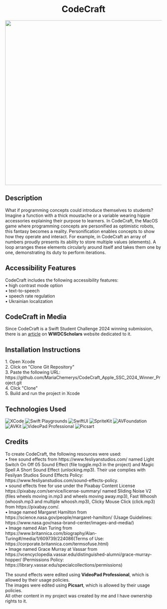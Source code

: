 <h1 align="center">CodeCraft</h1>
<p align="center">
<img src="https://github.com/MariaChemerys/CodeCraft_Apple_SSC_2024_Winner_Project/blob/main/CodeCraft%20GIF.gif" width=auto height="530"/>
</p>

<h2>Description</h2>
What if programming concepts could introduce themselves to students? Imagine a function with a thick moustache or a variable wearing hippie accessories explaining their purpose to learners.
In CodeCraft, the MacOS game where programming concepts are personified as optimistic robots, this fantasy becomes a reality. Personification enables concepts to show how they operate and
interact. For example, in CodeCraft an array of numbers proudly presents its ability to store multiple values (elements). A loop arranges these elements circularly around itself and takes
them one by one, demonstrating its duty to perform iterations.

<h2>Accessibility Features</h2>
CodeCraft includes the following accessibility features:<br>
• high contrast mode option<br>
• text-to-speech<br>
• speech rate regulation<br>
• Ukrainian localization<br>

<h2>CodeCraft in Media</h2>
Since CodeCraft is a Swift Student Challenge 2024 winning submission, there is an <a href="https://www.wwdcscholars.com/s/AF0E97E9-56FA-48F4-9AD1-B34692D4F326/2024">article</a> on
<b>WWDCScholars</b> website dedicated to it.

<h2>Installation Instructions</h2>
1. Open Xcode<br>
2. Click on "Clone Git Repository"<br>
3. Paste the following URL: https://github.com/MariaChemerys/CodeCraft_Apple_SSC_2024_Winner_Project.git <br>
4. Click "Clone"<br>
5. Build and run the project in Xcode<br>

<h2>Technologies Used</h2>
<p align="left">
  <img src="https://img.shields.io/badge/XCode-blue?style=for-the-badge&logo=#5B4638" alt="XCode" />
  <img src="https://img.shields.io/badge/Swift%20Playgrounds-fc5c17?style=for-the-badge" alt="Swift Playgrounds" />
  <img src="https://img.shields.io/badge/SwiftUI-fffb0a?style=for-the-badge&logo=#5B4638" alt="SwiftUI" />
  <img src="https://img.shields.io/badge/SpriteKit-17fce2?style=for-the-badge" alt="SpriteKit" />
  <img src="https://img.shields.io/badge/AVFoundation-ff0f83?style=for-the-badge" alt="AVFoundation" />
  <img src="https://img.shields.io/badge/AVKit-9ecdff?style=for-the-badge" alt="AVKit" />
  <img src="https://img.shields.io/badge/VideoPad%20Professional-09ad03?style=for-the-badge" alt="VideoPad Professional" />
  <img src="https://img.shields.io/badge/Picsart-ee33ff?style=for-the-badge" alt="Picsart" />
</p>
<h2>Credits</h2>
To create CodeCraft, the following resources were used: <br>
• free sound effects from https://www.fesliyanstudios.com/ named Light Switch On Off 05 Sound Effect (file toggle.mp3 in the project) and Magic Spell A Short Sound Effect (unlocking.mp3). Their use complies with Fesilyan Studios Sound Effects Policy: https://www.fesliyanstudios.com/sound-effects-policy. <br>
• sound effects free for use under the Pixabay Content License https://pixabay.com/service/license-summary/ named Sliding Noise V2 (files wheels moving in.mp3 and wheels moving away.mp3), Fast Whoosh (whoosh.mp3 and multiple whoosh.mp3), Clicky Mouse Click (click.mp3) from https://pixabay.com/. <br>
• Image named Margaret Hamilton from https://science.nasa.gov/people/margaret-hamilton/ (Usage Guidelines: https://www.nasa.gov/nasa-brand-center/images-and-media/) <br>
• Image named Alan Turing from https://www.britannica.com/biography/Alan-Turing#/media/1/609739/224086(Terms of Use: https://corporate.britannica.com/termsofuse.html) <br>
• Image named Grace Murray at Vassar from https://vcencyclopedia.vassar.edu/distinguished-alumni/grace-murray-hopper/ (Permissions Policy: https://library.vassar.edu/specialcollections/permissions) <br>

The sound effects were edited using <b>VideoPad Professional</b>, which is allowed by their usage policies. <br>
The images were edited using <b>Picsart</b>, which is allowed by their usage policies. <br>
All other content in my project was created by me and I have ownership rights to it.<br>
